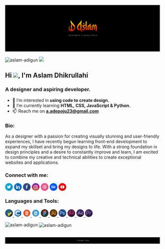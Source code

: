 <!-- banner -->
<img src="D. ASLAM DES&DEV.png">
<p align="left"> <img src="https://komarev.com/ghpvc/?username=aslam-adigun&label=Profile%20views&color=0e75b6&style=flat" alt="aslam-adigun" /> <a href="https://www.github.com/aslam-adigun" target="_blank" rel="noreferrer"><img src="https://img.shields.io/github/followers/aslam-adigun?logo=github&style=flat&color=0e75b6&labelColor=grey" /></a> </p>




<h2 align="left">Hi <img src="https://media.giphy.com/media/hvRJCLFzcasrR4ia7z/giphy.gif" width="20px"/>, I'm Aslam Dhikrullahi</h2><h3 align="left">A designer and aspiring developer.</h3>

- 🔭 I’m interested in **using code to create design.**
- 🌱 I’m currently learning **HTML, CSS, JavaScript & Python.**
- 📫 Reach me on **a.adepoju23@gmail.com**

<h3 align="left">Bio:</h3>
<p align="left">As a designer with a passion for creating visually stunning and user-friendly experiences, I have recently begun learning front-end development to expand my skillset and bring my designs to life. With a strong foundation in design principles and a desire to constantly improve and learn, I am excited to combine my creative and technical abilities to create exceptional websites and applications.</p>

<h3 align="left">Connect with me:</h3>
<p align="left">
<a href="https://twitter.com/aslamadigun" target="blank"><img align="center" src="twitter.png" alt="aslamadigun" height="25" width="25" /></a>
<a href="https://linkedin.com/in/aslam-dhikrullahi-473389185" target="blank"><img align="center" src="linkedin.png" alt="aslam-dhikrullahi-473389185" height="25" width="25" /></a>
<a href="https://fb.com/adigun.adepoju.9" target="blank"><img align="center" src="facebook.png" alt="adigun.adepoju.9" height="25" width="25" /></a>
<a href="https://instagram.com/dh.aslam" target="blank"><img align="center" src="instagram.png" alt="dh.aslam" height="25" width="25" /></a>
<a href="https://dribbble.com/daslam" target="blank"><img align="center" src="dribble.png" alt="daslam" height="25" width="25" /></a>
<a href="https://www.behance.net/dhikrulaslam" target="blank"><img align="center" src="behance.png" alt="dhikrulaslam" height="25" width="25" /></a>
<a href="https://www.youtube.com/@adtec_exe" target="blank"><img align="center" src="youtube.png" alt="adtec_exe" height="25" width="25" /></a>
</p>

<h3 align="left">Languages and Tools:</h3>
<p align="left"> <a href="https://www.python.org" target="_blank" rel="noreferrer"> <img src="python.png" alt="python" width="25" height="25"/> </a> <a href="https://www.cprogramming.com/" target="_blank" rel="noreferrer"> <img src="https://raw.githubusercontent.com/devicons/devicon/master/icons/c/c-original.svg" alt="c" width="25" height="25"/> </a> <a href="https://www.w3.org/html/" target="_blank" rel="noreferrer"> <img src="html.png" alt="html5" width="25" height="25"/> </a> <a href="https://www.w3schools.com/css/" target="_blank" rel="noreferrer"> <img src="css.png" alt="css3" width="25" height="25"/> </a> <a href="https://www.figma.com/" target="_blank" rel="noreferrer"> <img src="figma.png" alt="figma" width="25" height="25"/> </a> <a href="https://www.adobe.com/in/products/illustrator.html" target="_blank" rel="noreferrer"> <img src="illustrator.png" alt="illustrator" width="25" height="25"/> </a> <a href="https://www.photoshop.com/en" target="_blank" rel="noreferrer"> <img src="photoshop.png" alt="photoshop" width="25" height="25"/> </a> <a href="https://www.adobe.com/products/xd.html" target="_blank" rel="noreferrer"> <img src="experience.png" alt="xd" width="25" height="25"/> </a> <a href="https://www.adobe.com/products/aftereffects.html" target="_blank" rel="noreferrer"> <img src="after-effects.png" alt="after-effects" width="25" height="25"/> </a> <a href="https://www.adobe.com/products/premiere.html" target="_blank" rel="noreferrer"> <img src="premier.png" alt="premiere" width="25" height="25"/> </a> </p>

<p><img align="left" src="https://github-readme-stats.vercel.app/api/top-langs?username=aslam-adigun&show_icons=true&locale=en&theme=dark&bg_color=0d1117&border_color=292e35&layout=compact&langs_count=10" alt="aslam-adigun" /></p>

<p>&nbsp;<img align="center" src="https://github-readme-stats.vercel.app/api?username=aslam-adigun&show_icons=true&locale=en&bg_color=0d1117&border_color=292e35&title_color=ffffff&text_color=919191&ring_color=0579C3&line_height=28.1&card_width=470px" alt="aslam-adigun" /></p>
<br>
<img src="D. ASLAM DES&DEV FOOTER.png">

<!---
aslam-adigun/aslam-adigun is a ✨ special ✨ repository because its `README.md` (this file) appears on your GitHub profile.
You can click the Preview link to take a look at your changes.
--->
